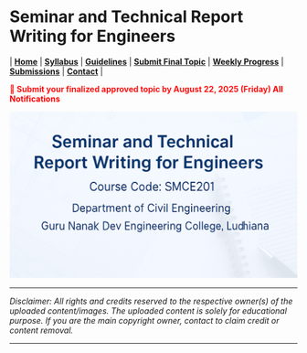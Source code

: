 # Seminar and Technical Report Writing for Engineers

| **[Home](README.md)** | **[Syllabus](Contents/Syllabus.md)** | **[Guidelines](Contents/Guidelines.md)** | **[Submit Final Topic](Contents/final-topic-submission.md)** | **[Weekly Progress](Contents/Weekly_2025.md)** | **[Submissions](Contents/Submissions_2025.md)** | **[Contact](Contents/Contact.md)** |  

<span style="color:red; font-weight:bold; animation: blinker 1s linear infinite;">
🚨 Submit your finalized approved topic by August 22, 2025 (Friday)
</span>

<style>
@keyframes blinker {
  50% { opacity: 0; }
}
</style>  

<span style="color:red; font-weight:bold;">
  <span class="flash">All Notifications</span>
</span>



![SMCE](Contents/Images/SMCE.png)

---

*Disclaimer: All rights and credits reserved to the respective owner(s) of the uploaded content/images. The uploaded content is solely for educational purpose. If you are the main copyright owner, contact to claim credit or content removal.*

---
